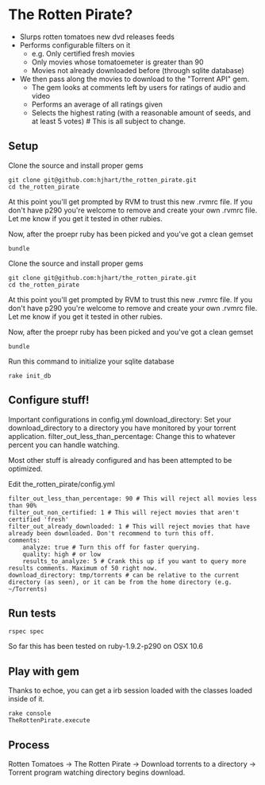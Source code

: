 # The Rotten Pirate?

 - Slurps rotten tomatoes new dvd releases feeds
 - Performs configurable filters on it 
   - e.g. Only certified fresh movies
   - Only movies whose tomatoemeter is greater than 90
   - Movies not already downloaded before (through sqlite database)
 - We then pass along the movies to download to the "Torrent API" gem.
   - The gem looks at comments left by users for ratings of audio and video
   - Performs an average of all ratings given
   - Selects the highest rating (with a reasonable amount of seeds, and at least 5 votes) # This is all subject to change.

## Setup

Clone the source and install proper gems

	git clone git@github.com:hjhart/the_rotten_pirate.git
	cd the_rotten_pirate
	
At this point you'll get prompted by RVM to trust this new .rvmrc file. If you don't have p290 you're welcome to remove and create your own .rvmrc file. Let me know if you get it tested in other rubies.

Now, after the proepr ruby has been picked and you've got a clean gemset

	bundle

Clone the source and install proper gems

	git clone git@github.com:hjhart/the_rotten_pirate.git
	cd the_rotten_pirate
	
At this point you'll get prompted by RVM to trust this new .rvmrc file. If you don't have p290 you're welcome to remove and create your own .rvmrc file. Let me know if you get it tested in other rubies.

Now, after the proepr ruby has been picked and you've got a clean gemset

	bundle

Run this command to initialize your sqlite database

	rake init_db
	
## Configure stuff!

Important configurations in config.yml
	download\_directory: Set your download_directory to a directory you have monitored by your torrent application. 
	filter\_out\_less\_than\_percentage: Change this to whatever percent you can handle watching.

Most other stuff is already configured and has been attempted to be optimized.

Edit the\_rotten\_pirate/config.yml

	filter_out_less_than_percentage: 90 # This will reject all movies less than 90%
	filter_out_non_certified: 1 # This will reject movies that aren't certified 'fresh'
	filter_out_already_downloaded: 1 # This will reject movies that have already been downloaded. Don't recommend to turn this off.
	comments: 
	    analyze: true # Turn this off for faster querying.
	    quality: high # or low
	    results_to_analyze: 5 # Crank this up if you want to query more results comments. Maximum of 50 right now.
	download_directory: tmp/torrents # can be relative to the current directory (as seen), or it can be from the home directory (e.g. ~/Torrents)
	
	
## Run tests

	rspec spec

So far this has been tested on ruby-1.9.2-p290 on OSX 10.6
	
## Play with gem

Thanks to echoe, you can get a irb session loaded with the classes loaded inside of it.

	rake console
	TheRottenPirate.execute
	
## Process

Rotten Tomatoes -> The Rotten Pirate -> Download torrents to a directory -> Torrent program watching directory begins download.


